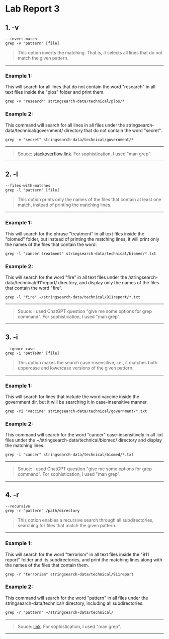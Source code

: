 # Lab Report 3 

## 1. -v
```
--invert-match
grep -v "pattern" [file]
```
> This option inverts the matching. That is, it selects all lines that do not match the given pattern.
---
### Example 1: 
This will search for all lines that do not contain the word "research" in all text files inside the "plos" folder and print them.
```
grep -v "research" stringsearch-data/technical/plos/*
```
### Example 2: 
This command will search for all lines in all files under the stringsearch-data/technical/government/ directory that do not contain the word "secret".
```
grep -v "secret" stringsearch-data/technical/government/*
```
---
> Souce: 
> [stackoverflow link](https://stackoverflow.com/questions/29710366/linux-grep-command). 
>  For sophistication, I used "man grep". 
---

## 2. -l
```
--files-with-matches
grep -l "pattern" [file]
```
> This option prints only the names of the files that contain at least one match, instead of printing the matching lines.
---
### Example 1:
This will search for the phrase "treatment" in all text files inside the "biomed" folder, but instead of printing the matching lines, it will print only the names of the files that contain the word.
```
grep -l "cancer treatment" stringsearch-data/technical/biomed/*.txt
```
### Example 2: 
This will search for the word "fire" in all text files under the /stringsearch-data/technical/911report/ directory, and display only the names of the files that contain the word "fire". 
```
grep -l "fire" ~/stringsearch-data/technical/911report/*.txt
```
---
> Souce: 
> I used ChatGPT question "give me some options for grep command".
>  For sophistication, I used "man grep". 
---

## 3. -i
```
--ignore-case
grep -i "pAtTeRn" [file]
```
> This option makes the search case-insensitive, i.e., it matches both uppercase and lowercase versions of the given pattern. 
---
### Example 1: 
This will search for lines that include the word vaccine inside the government dir, but it will be searching it in case-insensitive manner. 
```
grep -ri "vaccine" stringsearch-data/technical/government/*.txt

```
### Example 2: 
This command will search for the word "cancer" case-insensitively in all .txt files under the ~/stringsearch-data/technical/biomed/ directory and display the matching lines.
```
grep -i "cancer" stringsearch-data/technical/biomed/*.txt
```
---
> Souce: 
> I used ChatGPT question "give me some options for grep command".
>  For sophistication, I used "man grep". 
---

## 4. -r 
```
--recursive
grep -r "pattern" /path/directory
```
> This option enables a recursive search through all subdirectories, searching for files that match the given pattern.
---
### Example 1: 
This will search for the word "terrorism" in all text files inside the "911 report" folder and its subdirectories, and print the matching lines along with the names of the files that contain them.
```
grep -r "terrorism" stringsearch-data/technical/911report
```
### Example 2: 
This command will search for the word "pattern" in all files under the stringsearch-data/technical/ directory, including all subdirectories.
```
grep -r "pattern" ~/stringsearch-data/technical/
```
---
> Souce: 
> [link](https://stackoverflow.com/questions/1987926/how-do-i-recursively-grep-all-directories-and-subdirectories). 
>  For sophistication, I used "man grep". 
---
